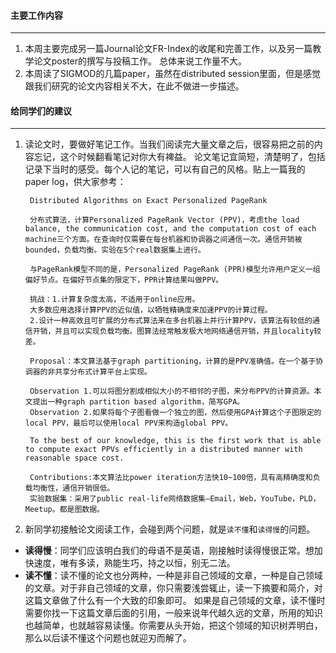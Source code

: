 #### 主要工作内容
---

1. 本周主要完成另一篇Journal论文FR-Index的收尾和完善工作，以及另一篇教学论文poster的撰写与投稿工作。
总体来说工作量不大。
2. 本周读了SIGMOD的几篇paper，虽然在distributed session里面，但是感觉跟我们研究的论文内容相关不大，在此不做进一步描述。

#### 给同学们的建议
---
1. 读论文时，要做好笔记工作。当我们阅读完大量文章之后，很容易把之前的内容忘记，这个时候翻看笔记对你大有裨益。
论文笔记宜简短，清楚明了，包括记录下当时的感受。每个人记的笔记，可以有自己的风格。贴上一篇我的paper log，供大家参考：

        Distributed Algorithms on Exact Personalized PageRank
        
        分布式算法，计算Personalized PageRank Vector (PPV)，考虑the load balance, the communication cost, and the computation cost of each machine三个方面。在查询时仅需要在每台机器和协调器之间通信一次。通信开销被bounded，负载均衡。实验在5个real数据集上进行。

        与PageRank模型不同的是，Personalized PageRank (PPR)模型允许用户定义一组偏好节点。在偏好节点集的限定下，PPR计算结果叫做PPV。

        挑战：1.计算复杂度太高，不适用于online应用。
        大多数应用选择计算PPV的近似值，以牺牲精确度来加速PPV的计算过程。
        2.设计一种高效且可扩展的分布式算法来在多台机器上并行计算PPV，该算法有较低的通信开销，并且可以实现负载均衡。图算法经常触发极大地网络通信开销，并且locality较差。

        Proposal：本文算法基于graph partitioning，计算的是PPV准确值。在一个基于协调器的非共享分布式计算平台上实现。

        Observation 1.可以将图分割成相似大小的不相邻的子图，来分布PPV的计算资源。本文提出一种graph partition based algorithm，简写GPA。
        Observation 2.如果将每个子图看做一个独立的图，然后使用GPA计算这个子图限定的local PPV，最后可以使用local PPV来构造global PPV。

        To the best of our knowledge, this is the first work that is able to compute exact PPVs efficiently in a distributed manner with reasonable space cost.

        Contributions:本文算法比power iteration方法快10~100倍，具有高精确度和负载均衡性，通信开销很低。
        实验数据集：采用了public real-life网络数据集—Email，Web，YouTube，PLD，Meetup。都是图数据。

2. 新同学初接触论文阅读工作，会碰到两个问题，就是`读不懂`和`读得慢`的问题。
- **读得慢**：同学们应该明白我们的母语不是英语，刚接触时读得慢很正常。想加快速度，唯有多读，熟能生巧，持之以恒，别无二法。
- **读不懂**：读不懂的论文也分两种，一种是非自己领域的文章，一种是自己领域的文章。对于非自己领域的文章，你只需要浅尝辄止，读一下摘要和简介，对这篇文章做了什么有一个大致的印象即可。
如果是自己领域的文章，读不懂时需要你找一下这篇文章后面的引用，一般来说年代越久远的文章，所用的知识也越简单，也就越容易读懂。你需要从头开始，把这个领域的知识树弄明白，那么以后读不懂这个问题也就迎刃而解了。
